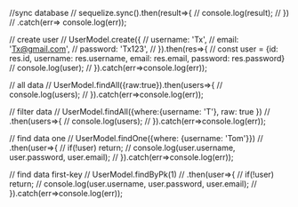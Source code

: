 //sync database
// sequelize.sync().then(result=>{
//   console.log(result);
// })
//   .catch(err=> console.log(err));

// create user
// UserModel.create({
//   username: 'Tx',
//   email: 'Tx@gmail.com',
//   password: 'Tx123',
// }).then(res=>{
//   const user = {id: res.id, username: res.username, email: res.email, password: res.password}
//   console.log(user);
// }).catch(err=>console.log(err));

// all data
// UserModel.findAll({raw:true}).then(users=>{
//   console.log(users);
// }).catch(err=>console.log(err));

// filter data
// UserModel.findAll({where:{username: 'T'}, raw: true })
//   .then(users=>{
//     console.log(users);
//   }).catch(err=>console.log(err));

// find data one
// UserModel.findOne({where: {username: 'Tom'}})
//   .then(user=>{
//     if(!user) return;
//     console.log(user.username, user.password, user.email);
//   }).catch(err=>console.log(err));

// find data first-key
// UserModel.findByPk(1)
//   .then(user=>{
//     if(!user) return;
//     console.log(user.username, user.password, user.email);
//   }).catch(err=>console.log(err));

